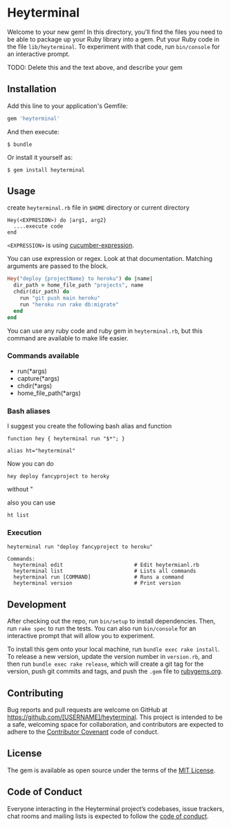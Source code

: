 # Heyterminal

Welcome to your new gem! In this directory, you'll find the files you need to be able to package up your Ruby library into a gem. Put your Ruby code in the file `lib/heyterminal`. To experiment with that code, run `bin/console` for an interactive prompt.

TODO: Delete this and the text above, and describe your gem

## Installation

Add this line to your application's Gemfile:

```ruby
gem 'heyterminal'
```

And then execute:

    $ bundle

Or install it yourself as:

    $ gem install heyterminal

## Usage

create `heyterminal.rb` file in `$HOME` directory or current directory

```
Hey(<EXPRESION>) do |arg1, arg2}
  ....execute code
end
```

`<EXPRESSION>` is using [cucumber-expression](https://github.com/cucumber/cucumber-expressions).

You can use expression or regex. Look at that documentation. Matching arguments are passed to the block.

```ruby
Hey("deploy {projectName} to heroku") do |name|
  dir_path = home_file_path "projects", name
  chdir(dir_path) do
    run "git push main heroku"
    run "heroku run rake db:migrate"
  end
end
```

You can use any ruby code and ruby gem in `heyterminal.rb`, but this command are available to make life easier.

### Commands available

* run(*args)
* capture(*args)
* chdir(*args)
* home_file_path(*args)


### Bash aliases

I suggest you create the following bash alias and function

```
function hey { heyterminal run "$*"; }

alias ht="heyterminal"
```

Now you can do

`hey deploy fancyproject to heroky`

without "

also you can use

`ht list`


### Execution

`heyterminal run "deploy fancyproject to heroku"`

```
Commands:
  heyterminal edit                       # Edit heytermianl.rb
  heyterminal list                       # Lists all commands
  heyterminal run [COMMAND]              # Runs a command
  heyterminal version                    # Print version
```

## Development

After checking out the repo, run `bin/setup` to install dependencies. Then, run `rake spec` to run the tests. You can also run `bin/console` for an interactive prompt that will allow you to experiment.

To install this gem onto your local machine, run `bundle exec rake install`. To release a new version, update the version number in `version.rb`, and then run `bundle exec rake release`, which will create a git tag for the version, push git commits and tags, and push the `.gem` file to [rubygems.org](https://rubygems.org).

## Contributing

Bug reports and pull requests are welcome on GitHub at https://github.com/[USERNAME]/heyterminal. This project is intended to be a safe, welcoming space for collaboration, and contributors are expected to adhere to the [Contributor Covenant](http://contributor-covenant.org) code of conduct.

## License

The gem is available as open source under the terms of the [MIT License](https://opensource.org/licenses/MIT).

## Code of Conduct

Everyone interacting in the Heyterminal project’s codebases, issue trackers, chat rooms and mailing lists is expected to follow the [code of conduct](https://github.com/[USERNAME]/heyterminal/blob/master/CODE_OF_CONDUCT.md).
